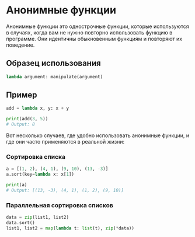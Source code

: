 # Анонимные функции

Анонимные функции это однострочные функции, которые используются в случаях,
когда вам не нужно повторно использовать функцию в программе. Они идентичны
обыкновенным функциям и повторяют их поведение.

## Образец использования

```python
lambda argument: manipulate(argument)
```

## Пример

```python
add = lambda x, y: x + y

print(add(3, 5))
# Output: 8
```

Вот несколько случаев, где удобно использовать анонимные функции, и где они
часто применяются в реальной жизни:

### Сортировка списка

```python
a = [(1, 2), (4, 1), (9, 10), (13, -3)]
a.sort(key=lambda x: x[1])

print(a)
# Output: [(13, -3), (4, 1), (1, 2), (9, 10)]
```

### Параллельная сортировка списков

```python
data = zip(list1, list2)
data.sort()
list1, list2 = map(lambda t: list(t), zip(*data))
```
